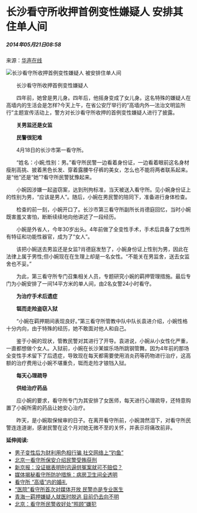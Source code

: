 # 长沙看守所收押首例变性嫌疑人 安排其住单人间

##### 2014年05月21日08:58    
来源：[华声在线](http://news.163.com/14/0521/08/9SOOHVBV00011229.html)

![长沙看守所收押首例变性嫌疑人 被安排住单人间](http://www.people.com.cn/mediafile/pic/20140521/5/11429583907217939297.jpg)

　　长沙看守所收押首例变性嫌疑人

　　四年前，她曾是男儿身。四年后，他摇身变成了女儿身。这名特殊的嫌疑人在高墙内的生活会是怎样?今天上午，在省公安厅举行的“高墙内外—法治文明监所行”主题宣传活动上，警方对长沙看守所收押的首例变性嫌疑人进行了披露。

　　**关男监还是女监**

　　**民警很犯难**

　　4月18日的长沙市第一看守所。

　　“姓名：小婉;性别：男。”看守所民警一边看着身份证，一边看着眼前这名身材瘦削高挑、披着黑色长发、穿着露腰牛仔裤的美女，怎么也不能将两者联系起来。是“他”还是“她”?看守所民警犹豫起来。

　　小婉因涉嫌一起盗窃案，达到刑拘标准，当天被送入看守所。见小婉身份证上的性别为男，“应该是男人”。随后，小婉在男民警的陪同下，准备进行身体检查。

　　检查的前一刻，小婉开口了。长沙市第三看守所副所长肖德庭回忆，当时小婉既害羞又害怕，断断续续地向他讲述了一段经历。

　　小婉是外省人，今年30岁出头。4年前做了全变性手术，手术后具备了女性所有特征和功能性器官，成为了“女人”。

　　该把小婉送去男监还是女监?肖德庭发愁了，小婉身份证上性别为男，因此在法律上属于男性;但小婉现在在生理上却是一名女性。“不能关在男监舍，送去女监舍也不妥。”

　　为此，第三看守所专门召集相关人员，专题研究小婉的羁押管理措施。最后专门为小婉安排了一间14平方米的单人间，由2名女警24小时看守。

　　**为治疗手术后遗症**

　　**铤而走险盗窃入狱**

　　“小婉在羁押期间表现良好。”第三看守所管教中队中队长袁进介绍，小婉性格十分内向，由于特殊的经历，她不敢面对他人和自己。

　　鉴于小婉的现状，管教民警对其进行了开导。袁进说，小婉从小女性化严重，一直都想做个女人。入狱前，小婉在长沙某娱乐场所跳钢管舞。因为4年前的那场全变性手术留下了后遗症，导致现在每天都需要使用消炎药等药物进行治疗，这高额的治疗费用让小婉不堪重负，铤而走险才锒铛入狱。

　　**每天心理疏导**

　　**供给治疗药品**

　　应小婉的要求，看守所专门为其安排了女医师，每天进行心理疏导，还特意购置了小婉所需的药品让她安心治疗。

　　昨天，是小婉取保候审的日子。在离开看守所前，小婉潸然泪下，对看守所民警连连道谢，感谢民警在这个月对她无微不至的关怀，并表示将痛改前非。

**延伸阅读:**

-   [男子变性后为财利用色相行骗 社交网络上“钓鱼”](http://politics.people.com.cn/n/2014/1209/c1001-26172559.html)
-   [北京一看守所保安介绍民警受贿获刑](http://politics.people.com.cn/n/2014/1209/c70731-26171672.html)
-   [新京报：没证据表明刑讯逼供冤案就可不赔偿？](http://opinion.people.com.cn/n/2014/1207/c1003-26161911.html)
-   [媒体揭秘看守所防护措施：病房卫生间全透明](http://politics.people.com.cn/n/2014/1027/c70731-25911180.html)
-   [看守所 “高墙”内的婚礼](http://politics.people.com.cn/n/2014/1023/c70731-25890211.html)
-   [“医院”看守所首次对媒体开放 民警亦是专业医生](http://politics.people.com.cn/n/2014/1023/c70731-25889806.html)
-   [青海一羁押嫌疑人就医时脱逃 目前仍去向不明](http://politics.people.com.cn/n/2014/1022/c70731-25887589.html)
-   [北京：看守所民警收好处“照顾”嫌犯](http://politics.people.com.cn/n/2014/0819/c70731-25493673.html)
<!-- tcd_original_link http://politics.people.com.cn/n/2014/0521/c1001-25044722.html -->
